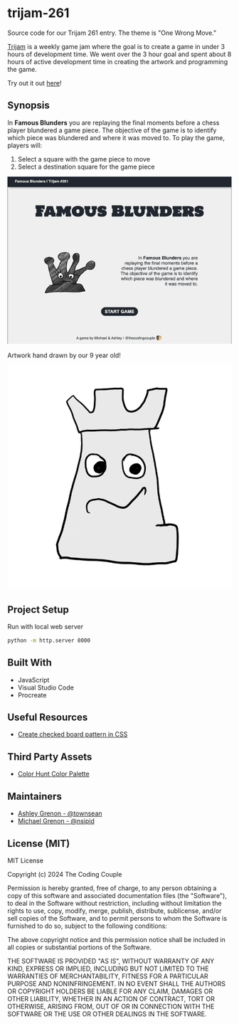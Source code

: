 # trijam-261
Source code for our Trijam 261 entry. The theme is "One Wrong Move."

[Trijam](https://itch.io/jam/trijam-261) is a weekly game jam where the goal is to create a game in under 3 hours of development time. We went over the 3 hour goal and spent about 8 hours of active development time in creating the artwork and programming the game.

Try out it out [here](https://thecodingcouple.github.io/trijam-261/)!

## Synopsis

In **Famous Blunders** you are replaying the final moments before a chess player blundered a game piece. The objective of the game is to identify which piece was blundered and where it was moved to. To play the game, players will:

1. Select a square with the game piece to move
2. Select a destination square for the game piece

![Famous Blunders](assets/game-preview.gif)

Artwork hand drawn by our 9 year old!

![Screenshot](assets/white-rook.png)

## Project Setup

Run with local web server

```bash
python -m http.server 8000
```

## Built With

* JavaScript
* Visual Studio Code
* Procreate

## Useful Resources

* [Create checked board pattern in CSS](https://stackoverflow.com/a/941319)

## Third Party Assets 

* [Color Hunt Color Palette](https://colorhunt.co/palette/22283131363f76abaeeeeeee)

## Maintainers

* [Ashley Grenon - @townsean](https://github.com/townsean)
* [Michael Grenon - @nsipid](https://github.com/nsipid)

## License (MIT)

MIT License

Copyright (c) 2024 The Coding Couple

Permission is hereby granted, free of charge, to any person obtaining a copy
of this software and associated documentation files (the "Software"), to deal
in the Software without restriction, including without limitation the rights
to use, copy, modify, merge, publish, distribute, sublicense, and/or sell
copies of the Software, and to permit persons to whom the Software is
furnished to do so, subject to the following conditions:

The above copyright notice and this permission notice shall be included in all
copies or substantial portions of the Software.

THE SOFTWARE IS PROVIDED "AS IS", WITHOUT WARRANTY OF ANY KIND, EXPRESS OR
IMPLIED, INCLUDING BUT NOT LIMITED TO THE WARRANTIES OF MERCHANTABILITY,
FITNESS FOR A PARTICULAR PURPOSE AND NONINFRINGEMENT. IN NO EVENT SHALL THE
AUTHORS OR COPYRIGHT HOLDERS BE LIABLE FOR ANY CLAIM, DAMAGES OR OTHER
LIABILITY, WHETHER IN AN ACTION OF CONTRACT, TORT OR OTHERWISE, ARISING FROM,
OUT OF OR IN CONNECTION WITH THE SOFTWARE OR THE USE OR OTHER DEALINGS IN THE
SOFTWARE.
